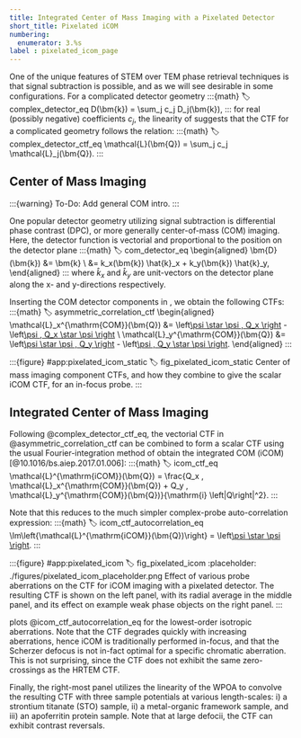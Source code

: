```yaml
---
title: Integrated Center of Mass Imaging with a Pixelated Detector
short_title: Pixelated iCOM
numbering:
  enumerator: 3.%s
label : pixelated_icom_page
---
```


One of the unique features of STEM over TEM phase retrieval techniques is that signal subtraction is possible, and as we will see desirable in some configurations.
For a complicated detector geometry
:::{math}
:label: complex_detector_eq
D(\bm{k}) = \sum_j c_j D_j(\bm{k}),
:::
for real (possibly negative) coefficients $c_j$, the linearity of [](#complex_ctf_eq) suggests that the CTF for a complicated geometry follows the relation:
:::{math}
:label: complex_detector_ctf_eq
\mathcal{L}(\bm{Q}) = \sum_j c_j \mathcal{L}_j(\bm{Q}).
:::

## Center of Mass Imaging

:::{warning} To-Do:
Add general COM intro.
:::

One popular detector geometry utilizing signal subtraction is differential phase contrast (DPC), or more generally center-of-mass (COM) imaging.
Here, the detector function is vectorial and proportional to the position on the detector plane
:::{math}
:label: com_detector_eq
\begin{aligned}
\bm{D}(\bm{k})  &= \bm{k} \\
                &= k_x(\bm{k}) \hat{k}_x + k_y(\bm{k}) \hat{k}_y,
\end{aligned}
:::
where $\hat{k}_x$ and $\hat{k}_y$ are unit-vectors on the detector plane along the x- and y-directions respectively.

Inserting the COM detector components in [](#symmetric_asymmetric_correlations_eq), we obtain the following CTFs:
:::{math}
:label: asymmetric_correlation_ctf
\begin{aligned}
\mathcal{L}_x^{\mathrm{COM}}(\bm{Q}) &= \left[\psi \star \psi \, Q_x \right](\bm{Q}) - \left[\psi \, Q_x \star \psi \right](\bm{Q}) \\
\mathcal{L}_y^{\mathrm{COM}}(\bm{Q}) &= \left[\psi \star \psi \, Q_y \right](\bm{Q}) - \left[\psi \, Q_y \star \psi \right](\bm{Q}).
\end{aligned}
:::

:::{figure} #app:pixelated_icom_static
:label: fig_pixelated_icom_static
Center of mass imaging component CTFs, and how they combine to give the scalar iCOM CTF, for an in-focus probe.
:::

## Integrated Center of Mass Imaging

Following @complex_detector_ctf_eq, the vectorial CTF in @asymmetric_correlation_ctf can be combined to form a scalar CTF using the usual Fourier-integration method of obtain the integrated COM (iCOM) [@10.1016/bs.aiep.2017.01.006]:
:::{math}
:label: icom_ctf_eq
\mathcal{L}^{\mathrm{iCOM}}(\bm{Q}) = \frac{Q_x \,  \mathcal{L}_x^{\mathrm{COM}}(\bm{Q}) + Q_y \,  \mathcal{L}_y^{\mathrm{COM}}(\bm{Q})}{\mathrm{i} \left|Q\right|^2}.
:::

Note that this reduces to the much simpler complex-probe auto-correlation expression:
:::{math}
:label: icom_ctf_autocorrelation_eq
\Im\left\{\mathcal{L}^{\mathrm{iCOM}}(\bm{Q})\right\} = \left[\psi \star \psi \right](\bm{Q}).
:::

:::{figure} #app:pixelated_icom
:label: fig_pixelated_icom
:placeholder: ./figures/pixelated_icom_placeholder.png
Effect of various probe aberrations on the CTF for iCOM imaging with a pixelated detector.
The resulting CTF is shown on the left panel, with its radial average in the middle panel, and its effect on example weak phase objects on the right panel.
:::

[](#fig_pixelated_icom) plots @icom_ctf_autocorrelation_eq for the lowest-order isotropic aberrations.
Note that the CTF degrades quickly with increasing aberrations, hence iCOM is traditionally performed in-focus, and that the Scherzer defocus is not in-fact optimal for a specific chromatic aberration.
This is not surprising, since the CTF does not exhibit the same zero-crossings as the HRTEM CTF.

Finally, the right-most panel utilizes the linearity of the WPOA to convolve the resulting CTF with three sample potentials at various length-scales: i) a strontium titanate (STO) sample, ii) a metal-organic framework sample, and iii) an apoferritin protein sample.
Note that at large defocii, the CTF can exhibit contrast reversals.
